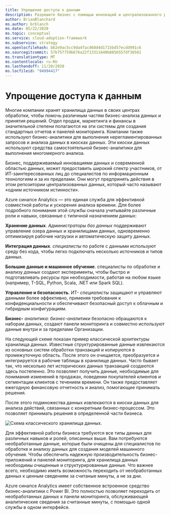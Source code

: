 ```yaml
---
title: Упрощение доступа к данным
description: Разрешите бизнес с помощью инноваций и централизованного репозитория данных.
author: BrianBlanchard
ms.author: brblanch
ms.date: 05/22/2020
ms.topic: conceptual
ms.service: cloud-adoption-framework
ms.subservice: strategy
ms.openlocfilehash: b62e9ac5cc9da4facd68d4d1715bd57ecdd991c6
ms.sourcegitcommit: 57b757759b676a22f13311640b8856557df36581
ms.translationtype: MT
ms.contentlocale: ru-RU
ms.lasthandoff: 11/20/2020
ms.locfileid: "94994417"
---
```

# <a name="data-democratization"></a>Упрощение доступа к данным

Многие компании хранят хранилища данных в своих центрах обработки, чтобы помочь различным частям бизнес-анализа данных и принятия решений. Отдел продаж, маркетинга и финансы в значительной степени полагаются на эти системы для создания стандартных отчетов и панелей мониторинга. Компании также используют бизнес-аналитики для выполнения нерегламентированных запросов и анализа данных в киосках данных. Эти киоски данных используют средства самостоятельной бизнес-аналитики для выполнения многомерного анализа.

Бизнес, поддерживаемый инновациями данных и современной областью данных, может предоставить широкий спектр участников, от ИТ-заинтересованных лиц до специалистов по информационным технологиям и за их пределами. Они могут предпринять действия в этом репозитории централизованных данных, который часто называют «одним источником истинности».

Azure синапсе Analytics — это единая служба для эффективной совместной работы и ускорения анализа времени. Для более подробного понимания этой службы сначала учитывайте различные роли и навыки, связанные с типичной назначением данных:

**Хранение данных**. _Администраторы баз данных_ поддерживают управление озера данных и хранилищами данных, одновременно оптимизируя рабочие нагрузки и автоматическую защиту данных.

**Интеграция данных**. _специалисты_ по работе с данными используют среду без кода, чтобы легко подключать несколько источников и типов данных.

**Большие данные и машинное обучение**. специалисты по обработке и анализу _данных_ создают эксперименты, чтобы быстро и подготавливать ресурсы при необходимости, работая на любом языке (например, T-SQL, Python, Scala, .NET или Spark SQL).

**Управление и безопасность**. ИТ- _специалисты_ защищают и управляют данными более эффективно, применяя требования к конфиденциальности и обеспечивают безопасный доступ к облачным и гибридным конфигурациям.

**Бизнес-** _аналитика: бизнес-аналитики_ безопасно обращаются к наборам данных, создают панели мониторинга и совместно используют данные внутри и за пределами Организации.

На следующей схеме показан пример классической архитектуры хранилища данных. Известные структурированные данные извлекаются из основных систем обработки транзакций и копируются в промежуточную область. После этого он очищается, преобразуется и интегрируется в рабочие таблицы в хранилище данных. Часто бывает так, что несколько лет исторических данных транзакций создаются здесь постепенно. Это позволяет получить данные, необходимые для понимания изменений в продажах, поведении покупателей клиентов и сегментации клиентов с течением времени. Он также предоставляет ежегодную финансовую отчетность и анализ, помогающие принимать решения.

После этого подмножества данных извлекаются в киоски данных для анализа действий, связанных с конкретным бизнес-процессом. Это позволяет принимать решения в определенной части бизнеса.

![Схема классического хранилища данных.](../../_images/analytics/the-classic-data-warehouse.png)

Для эффективной работы бизнеса требуются все типы данных для различных навыков и ролей, описанных выше. Вам потребуются необработанные данные, которые были очищены для специалистов по обработке и анализу данных для создания моделей машинного обучения. Чтобы обеспечить надежную производительность бизнес-приложений и панелей мониторинга, для хранилища данных необходимы очищенные и структурированные данные. Что важнее всего, необходимо иметь возможность переходить от необработанных данных к ценным сведениям за считаные минуты, а не за дни.

Azure синапсе Analytics имеет собственное встроенное средство бизнес-аналитики с Power BI. Это полностью позволяет переходить от необработанных данных к панели мониторинга, обслуживающей аналитические сведения за считанные минуты, с помощью одной службы в одном интерфейсе.
